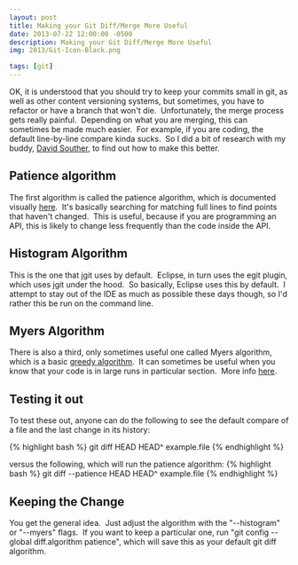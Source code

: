 ```yaml
---
layout: post
title: Making your Git Diff/Merge More Useful
date: 2013-07-22 12:00:00 -0500
description: Making your Git Diff/Merge More Useful
img: 2013/Git-Icon-Black.png

tags: [git]
---
```


OK, it is understood that you should try to keep your commits small in git, as well as other content versioning systems, but sometimes, you have to refactor or have a branch that won't die.  Unfortunately, the merge process gets really painful.  Depending on what you are merging, this can sometimes be made much easier.  For example, if you are coding, the default line-by-line compare kinda sucks.  So I did a bit of research with my buddy, [David Souther](http://davidsouther.com/), to find out how to make this better.

## Patience algorithm
The first algorithm is called the patience algorithm, which is documented visually [here](http://alfedenzo.livejournal.com/170301.html).  It's basically searching for matching full lines to find points that haven't changed.  This is useful, because if you are programming an API, this is likely to change less frequently than the code inside the API.
<h2>Histogram Algorithm</h2>
This is the one that jgit uses by default.  Eclipse, in turn uses the egit plugin, which uses jgit under the hood.  So basically, Eclipse uses this by default.  I attempt to stay out of the IDE as much as possible these days though, so I'd rather this be run on the command line.

## Myers Algorithm
There is also a third, only sometimes useful one called Myers algorithm, which is a basic [greedy algorithm](https://en.wikipedia.org/wiki/Greedy_algorithm).  It can sometimes be useful when you know that your code is in large runs in particular section.  More info [here](http://www.codeproject.com/Articles/42279/Investigating-Myers-diff-algorithm-Part-1-of-2).

## Testing it out
To test these out, anyone can do the following to see the default compare of a file and the last change in its history:

{% highlight bash %}
git diff HEAD HEAD^ example.file
{% endhighlight %}

versus the following, which will run the patience algorithm:
{% highlight bash %}
git diff --patience HEAD HEAD^ example.file
{% endhighlight %}

## Keeping the Change
You get the general idea.  Just adjust the algorithm with the "--histogram" or "--myers" flags.  If you want to keep a particular one, run "git config --global diff.algorithm patience", which will save this as your default git diff algorithm.
